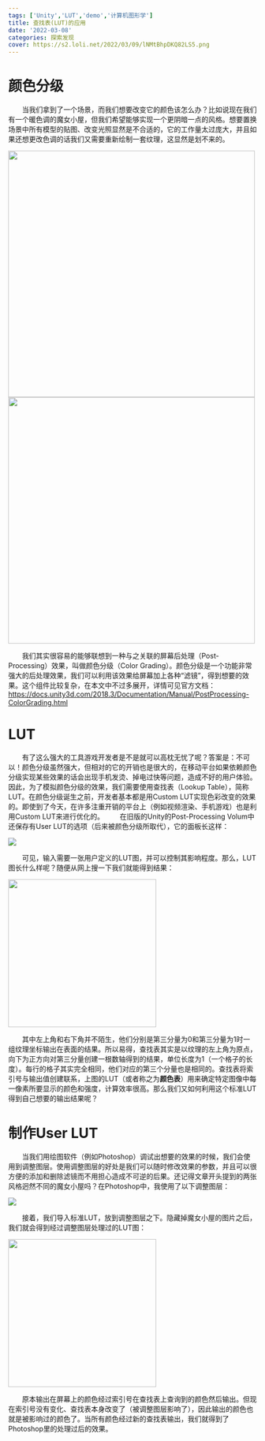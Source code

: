```yaml
---
tags: ['Unity','LUT','demo','计算机图形学']
title: 查找表(LUT)的应用
date: '2022-03-08'
categories: 探索发现
cover: https://s2.loli.net/2022/03/09/lNMtBhpDKQ82LS5.png
---
```


# 颜色分级
&emsp;&emsp;当我们拿到了一个场景，而我们想要改变它的颜色该怎么办？比如说现在我们有一个暖色调的魔女小屋，但我们希望能够实现一个更阴暗一点的风格。想要置换场景中所有模型的贴图、改变光照显然是不合适的，它的工作量太过庞大，并且如果还想更改色调的话我们又需要重新绘制一套纹理，这显然是划不来的。

<img src="https://s2.loli.net/2022/03/09/POpL6rgFTSAmeWb.png" width=500/><img src="https://s2.loli.net/2022/03/09/vzjg9fp637tT5M8.png" width=500/>

&emsp;&emsp;我们其实很容易的能够联想到一种与之关联的屏幕后处理（Post-Processing）效果，叫做颜色分级（Color Grading）。颜色分级是一个功能非常强大的后处理效果，我们可以利用该效果给屏幕加上各种“滤镜”，得到想要的效果。这个组件比较复杂，在本文中不过多展开，详情可见官方文档：https://docs.unity3d.com/2018.3/Documentation/Manual/PostProcessing-ColorGrading.html

# LUT
&emsp;&emsp;有了这么强大的工具游戏开发者是不是就可以高枕无忧了呢？答案是：不可以！颜色分级虽然强大，但相对的它的开销也是很大的，在移动平台如果依赖颜色分级实现某些效果的话会出现手机发烫、掉电过快等问题，造成不好的用户体验。因此，为了模拟颜色分级的效果，我们需要使用查找表（Lookup Table），简称LUT。在颜色分级诞生之前，开发者基本都是用Custom LUT实现色彩改变的效果的。即使到了今天，在许多注重开销的平台上（例如视频渲染、手机游戏）也是利用Custom LUT来进行优化的。
&emsp;&emsp;在旧版的Unity的Post-Processing Volum中还保存有User LUT的选项（后来被颜色分级所取代），它的面板长这样：

<img src="https://s2.loli.net/2022/03/09/PQhf725DbIHoXWp.png"/>

&emsp;&emsp;可见，输入需要一张用户定义的LUT图，并可以控制其影响程度。那么，LUT图长什么样呢？随便从网上搜一下我们就能得到结果：

<img src="https://s2.loli.net/2022/03/09/lNMtBhpDKQ82LS5.png" width=300/>

&emsp;&emsp;其中左上角和右下角并不陌生，他们分别是第三分量为0和第三分量为1时一组纹理坐标输出在表面的结果。所以易得，查找表其实是以纹理的左上角为原点，向下为正方向对第三分量创建一根数轴得到的结果，单位长度为1（一个格子的长度）。每行的格子其实完全相同，他们对应的第三个分量也是相同的。查找表将索引号与输出值创建联系，上图的LUT（或者称之为**颜色表**）用来确定特定图像中每一像素所要显示的颜色和强度，计算效率很高。那么我们又如何利用这个标准LUT得到自己想要的输出结果呢？

# 制作User LUT
&emsp;&emsp;当我们用绘图软件（例如Photoshop）调试出想要的效果的时候，我们会使用到调整图层。使用调整图层的好处是我们可以随时修改效果的参数，并且可以很方便的添加和删除滤镜而不用担心造成不可逆的后果。还记得文章开头提到的两张风格迥然不同的魔女小屋吗？在Photoshop中，我使用了以下调整图层：

<img src="https://s2.loli.net/2022/03/09/2yHkFUAXsDqBIYf.png"/>

&emsp;&emsp;接着，我们导入标准LUT，放到调整图层之下。隐藏掉魔女小屋的图片之后，我们就会得到经过调整图层处理过的LUT图：

<img src="https://s2.loli.net/2022/03/09/jCDoZ5harAvfiOR.png" width=300/>

&emsp;&emsp;原本输出在屏幕上的颜色经过索引号在查找表上查询到的颜色然后输出。但现在索引号没有变化、查找表本身改变了（被调整图层影响了），因此输出的颜色也就是被影响过的颜色了。当所有颜色经过新的查找表输出，我们就得到了Photoshop里的处理过后的效果。
